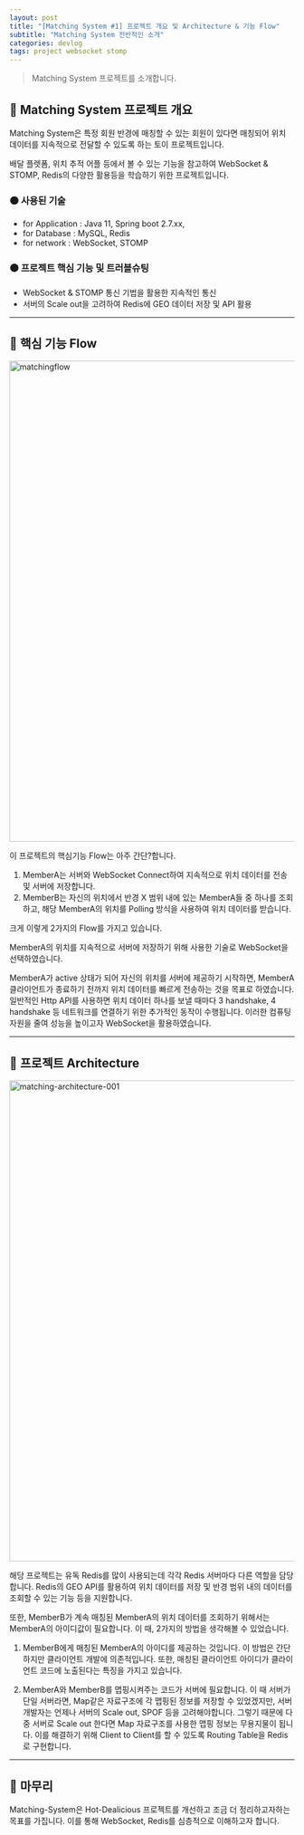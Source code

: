 ```yaml
---
layout: post
title: "[Matching System #1] 프로젝트 개요 및 Architecture & 기능 Flow"
subtitle: "Matching System 전반적인 소개"
categories: devlog
tags: project websocket stomp
---
```


> Matching System 프로젝트를 소개합니다.

<!--more-->

## 🌱 Matching System 프로젝트 개요

Matching System은 특정 회원 반경에 매칭할 수 있는 회원이 있다면 매칭되어 위치 데이터를 지속적으로 전달할 수 있도록 하는 토이 프로젝트입니다.

배달 플렛폼, 위치 추적 어플 등에서 볼 수 있는 기능을 참고하여 WebSocket & STOMP, Redis의 다양한 활용등을 학습하기 위한 프로젝트입니다. 


### 🟤 사용된 기술

- for Application : Java 11, Spring boot 2.7.xx,
- for Database : MySQL, Redis
- for network : WebSocket, STOMP


### 🟤 프로젝트 핵심 기능 및 트러블슈팅

- WebSocket & STOMP 통신 기법을 활용한 지속적인 통신
- 서버의 Scale out을 고려하여 Redis에 GEO 데이터 저장 및 API 활용

----

## 🌱 핵심 기능 Flow

<img src="https://i.ibb.co/cw0YfHx/matchingflow.jpg" alt="matchingflow" width="850" />

이 프로젝트의 핵심기능 Flow는 아주 간단?합니다.

1. MemberA는 서버와 WebSocket Connect하여 지속적으로 위치 데이터를 전송 및 서버에 저장합니다.
2. MemberB는 자신의 위치에서 반경 X 범위 내에 있는 MemberA들 중 하나를 조회하고, 해당 MemberA의 위치를 Polling 방식을 사용하여 위치 데이터를 받습니다.

크게 이렇게 2가지의 Flow를 가지고 있습니다.

MemberA의 위치를 지속적으로 서버에 저장하기 위해 사용한 기술로 WebSocket을 선택하였습니다.

MemberA가 active 상태가 되어 자신의 위치를 서버에 제공하기 시작하면, MemberA 클라이언트가 종료하기 전까지 위치 데이터를 빠르게 전송하는 것을 목표로 하였습니다. 
일반적인 Http API를 사용하면 위치 데이터 하나를 보낼 때마다 3 handshake, 4 handshake 등 네트워크를 연결하기 위한 추가적인 동작이 수행됩니다. 
이러한 컴퓨팅 자원을 줄여 성능을 높이고자 WebSocket을 활용하였습니다.

------

## 🌱 프로젝트 Architecture

<img src="https://i.ibb.co/km407sZ/matching-architecture-001.jpg" alt="matching-architecture-001" width="850" />

해당 프로젝트는 유독 Redis를 많이 사용되는데 각각 Redis 서버마다 다른 역할을 담당합니다. Redis의 GEO API를 활용하여 위치 데이터를 저장 및 반경 범위 내의 
데이터를 조회할 수 있는 기능 등을 지원합니다.

또한, MemberB가 계속 매칭된 MemberA의 위치 데이터를 조회하기 위해서는 MemberA의 아이디값이 필요합니다. 이 때, 2가지의 방법을 생각해볼 수 있었습니다.

1. MemberB에게 매칭된 MemberA의 아이디를 제공하는 것입니다. 이 방법은 간단하지만 클라이언트 개발에 의존적입니다. 또한, 매칭된 클라이언트 아이디가 
클라이언트 코드에 노출된다는 특징을 가지고 있습니다.


2. MemberA와 MemberB를 맵핑시켜주는 코드가 서버에 필요합니다. 이 때 서버가 단일 서버라면, Map같은 자료구조에 각 맵핑된 정보를 저장할 수 있었겠지만, 서버 개발자는 
언제나 서버의 Scale out, SPOF 등을 고려해야합니다. 그렇기 때문에 다중 서버로 Scale out 한다면 Map 자료구조를 사용한 맵핑 정보는 무용지물이 됩니다. 
이를 해결하기 위해 Client to Client를 할 수 있도록 Routing Table을 Redis로 구현합니다.


-------

## 🌱 마무리

Matching-System은 Hot-Dealicious 프로젝트를 개선하고 조금 더 정리하고자하는 목표를 가집니다. 이를 통해 WebSocket, Redis를 심층적으로 이해하고자 합니다. 

